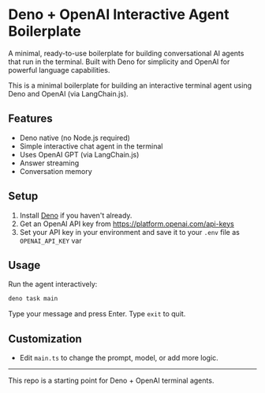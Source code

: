 # Deno + OpenAI Interactive Agent Boilerplate

A minimal, ready-to-use boilerplate for building conversational AI agents that run in the terminal.
Built with Deno for simplicity and OpenAI for powerful language capabilities.

This is a minimal boilerplate for building an interactive terminal agent using Deno and OpenAI (via LangChain.js).

## Features
- Deno native (no Node.js required)
- Simple interactive chat agent in the terminal
- Uses OpenAI GPT (via LangChain.js)
- Answer streaming
- Conversation memory

## Setup
1. Install [Deno](https://deno.com/manual/getting_started/installation) if you haven't already.
2. Get an OpenAI API key from https://platform.openai.com/api-keys
3. Set your API key in your environment and save it to your `.env` file as `OPENAI_API_KEY` var

## Usage
Run the agent interactively:

```sh
deno task main
```

Type your message and press Enter. Type `exit` to quit.

## Customization
- Edit `main.ts` to change the prompt, model, or add more logic.

---
This repo is a starting point for Deno + OpenAI terminal agents.